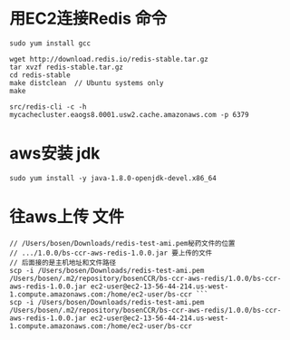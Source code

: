 # 用EC2连接Redis 命令
``sudo yum install gcc``
```$xslt
wget http://download.redis.io/redis-stable.tar.gz
tar xvzf redis-stable.tar.gz
cd redis-stable
make distclean  // Ubuntu systems only
make
```

```src/redis-cli -c -h mycachecluster.eaogs8.0001.usw2.cache.amazonaws.com -p 6379```

# aws安装 jdk
```sudo yum install -y java-1.8.0-openjdk-devel.x86_64```

# 往aws上传 文件
```
// /Users/bosen/Downloads/redis-test-ami.pem秘药文件的位置
// .../1.0.0/bs-ccr-aws-redis-1.0.0.jar 要上传的文件
// 后面接的是主机地址和文件路径
scp -i /Users/bosen/Downloads/redis-test-ami.pem /Users/bosen/.m2/repository/bosenCCR/bs-ccr-aws-redis/1.0.0/bs-ccr-aws-redis-1.0.0.jar ec2-user@ec2-13-56-44-214.us-west-1.compute.amazonaws.com:/home/ec2-user/bs-ccr ```
scp -i /Users/bosen/Downloads/redis-test-ami.pem /Users/bosen/.m2/repository/bosenCCR/bs-ccr-aws-redis/1.0.0/bs-ccr-aws-redis-1.0.0.jar ec2-user@ec2-13-56-44-214.us-west-1.compute.amazonaws.com:/home/ec2-user/bs-ccr 